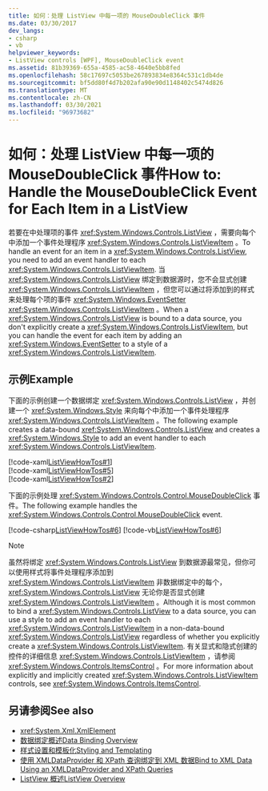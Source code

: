 ```yaml
---
title: 如何：处理 ListView 中每一项的 MouseDoubleClick 事件
ms.date: 03/30/2017
dev_langs:
- csharp
- vb
helpviewer_keywords:
- ListView controls [WPF], MouseDoubleClick event
ms.assetid: 81b39369-655a-4585-ac58-4640e5bb8fed
ms.openlocfilehash: 58c17697c5053be267893834e8364c531c1db4de
ms.sourcegitcommit: bf5dd80f4d7b202afa90e90d1148402c5474d826
ms.translationtype: MT
ms.contentlocale: zh-CN
ms.lasthandoff: 03/30/2021
ms.locfileid: "96973682"
---
```

# <a name="how-to-handle-the-mousedoubleclick-event-for-each-item-in-a-listview"></a><span data-ttu-id="1a541-102">如何：处理 ListView 中每一项的 MouseDoubleClick 事件</span><span class="sxs-lookup"><span data-stu-id="1a541-102">How to: Handle the MouseDoubleClick Event for Each Item in a ListView</span></span>
<span data-ttu-id="1a541-103">若要在中处理项的事件 <xref:System.Windows.Controls.ListView> ，需要向每个中添加一个事件处理程序 <xref:System.Windows.Controls.ListViewItem> 。</span><span class="sxs-lookup"><span data-stu-id="1a541-103">To handle an event for an item in a <xref:System.Windows.Controls.ListView>, you need to add an event handler to each <xref:System.Windows.Controls.ListViewItem>.</span></span> <span data-ttu-id="1a541-104">当 <xref:System.Windows.Controls.ListView> 绑定到数据源时，您不会显式创建 <xref:System.Windows.Controls.ListViewItem> ，但您可以通过将添加到的样式来处理每个项的事件 <xref:System.Windows.EventSetter> <xref:System.Windows.Controls.ListViewItem> 。</span><span class="sxs-lookup"><span data-stu-id="1a541-104">When a <xref:System.Windows.Controls.ListView> is bound to a data source, you don't explicitly create a <xref:System.Windows.Controls.ListViewItem>, but you can handle the event for each item by adding an <xref:System.Windows.EventSetter> to a style of a <xref:System.Windows.Controls.ListViewItem>.</span></span>  
  
## <a name="example"></a><span data-ttu-id="1a541-105">示例</span><span class="sxs-lookup"><span data-stu-id="1a541-105">Example</span></span>  
 <span data-ttu-id="1a541-106">下面的示例创建一个数据绑定 <xref:System.Windows.Controls.ListView> ，并创建一个 <xref:System.Windows.Style> 来向每个中添加一个事件处理程序 <xref:System.Windows.Controls.ListViewItem> 。</span><span class="sxs-lookup"><span data-stu-id="1a541-106">The following example creates a data-bound <xref:System.Windows.Controls.ListView> and creates a <xref:System.Windows.Style> to add an event handler to each <xref:System.Windows.Controls.ListViewItem>.</span></span>  
  
 [!code-xaml[ListViewHowTos#1](~/samples/snippets/csharp/VS_Snippets_Wpf/ListViewHowTos/CSharp/Window1.xaml#1)]  
[!code-xaml[ListViewHowTos#5](~/samples/snippets/csharp/VS_Snippets_Wpf/ListViewHowTos/CSharp/Window1.xaml#5)]  
[!code-xaml[ListViewHowTos#2](~/samples/snippets/csharp/VS_Snippets_Wpf/ListViewHowTos/CSharp/Window1.xaml#2)]  
  
 <span data-ttu-id="1a541-107">下面的示例处理 <xref:System.Windows.Controls.Control.MouseDoubleClick> 事件。</span><span class="sxs-lookup"><span data-stu-id="1a541-107">The following example handles the <xref:System.Windows.Controls.Control.MouseDoubleClick> event.</span></span>  
  
 [!code-csharp[ListViewHowTos#6](~/samples/snippets/csharp/VS_Snippets_Wpf/ListViewHowTos/CSharp/Window1.xaml.cs#6)]
 [!code-vb[ListViewHowTos#6](~/samples/snippets/visualbasic/VS_Snippets_Wpf/ListViewHowTos/VisualBasic/Window1.xaml.vb#6)]  
  
> [!NOTE]
> <span data-ttu-id="1a541-108">虽然将绑定 <xref:System.Windows.Controls.ListView> 到数据源最常见，但你可以使用样式将事件处理程序添加到 <xref:System.Windows.Controls.ListViewItem> 非数据绑定中的每个， <xref:System.Windows.Controls.ListView> 无论你是否显式创建 <xref:System.Windows.Controls.ListViewItem> 。</span><span class="sxs-lookup"><span data-stu-id="1a541-108">Although it is most common to bind a <xref:System.Windows.Controls.ListView> to a data source, you can use a style to add an event handler to each <xref:System.Windows.Controls.ListViewItem> in a non-data-bound <xref:System.Windows.Controls.ListView> regardless of whether you explicitly create a <xref:System.Windows.Controls.ListViewItem>.</span></span>  <span data-ttu-id="1a541-109">有关显式和隐式创建的控件的详细信息 <xref:System.Windows.Controls.ListViewItem> ，请参阅 <xref:System.Windows.Controls.ItemsControl> 。</span><span class="sxs-lookup"><span data-stu-id="1a541-109">For more information about explicitly and implicitly created <xref:System.Windows.Controls.ListViewItem> controls, see <xref:System.Windows.Controls.ItemsControl>.</span></span>  
  
## <a name="see-also"></a><span data-ttu-id="1a541-110">另请参阅</span><span class="sxs-lookup"><span data-stu-id="1a541-110">See also</span></span>

- <xref:System.Xml.XmlElement>
- [<span data-ttu-id="1a541-111">数据绑定概述</span><span class="sxs-lookup"><span data-stu-id="1a541-111">Data Binding Overview</span></span>](/dotnet/desktop-wpf/data/data-binding-overview)
- [<span data-ttu-id="1a541-112">样式设置和模板化</span><span class="sxs-lookup"><span data-stu-id="1a541-112">Styling and Templating</span></span>](/dotnet/desktop-wpf/fundamentals/styles-templates-overview)
- [<span data-ttu-id="1a541-113">使用 XMLDataProvider 和 XPath 查询绑定到 XML 数据</span><span class="sxs-lookup"><span data-stu-id="1a541-113">Bind to XML Data Using an XMLDataProvider and XPath Queries</span></span>](../data/how-to-bind-to-xml-data-using-an-xmldataprovider-and-xpath-queries.md)
- [<span data-ttu-id="1a541-114">ListView 概述</span><span class="sxs-lookup"><span data-stu-id="1a541-114">ListView Overview</span></span>](listview-overview.md)
